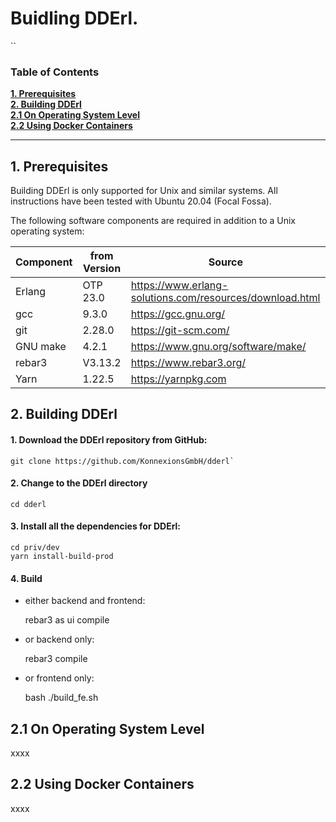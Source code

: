 Buidling DDErl.
=====
``
### Table of Contents

**[1. Prerequisites](#prerequisites)**<br>
**[2. Building DDErl](#buildinf_dderl)**<br>
**[2.1 On Operating System Level](#on_operating_system_level)**<br>
**[2.2 Using Docker Containers](#using_docker_containers)**<br>

----

## <a name="prerequisites"></a> 1. Prerequisites

Building DDErl is only supported for Unix and similar systems.
All instructions have been tested with Ubuntu 20.04 (Focal Fossa). 

The following software components are required in addition to a Unix operating system:

| Component | from Version  | Source                                                   |
| --------- | ------------- | -------------------------------------------------------- |
| Erlang    | OTP 23.0      | https://www.erlang-solutions.com/resources/download.html |
| gcc       | 9.3.0         | https://gcc.gnu.org/                                     |
| git       | 2.28.0        | https://git-scm.com/                                     | 
| GNU make  | 4.2.1         | https://www.gnu.org/software/make/                       |
| rebar3    | V3.13.2       | https://www.rebar3.org/                                  |
| Yarn      | 1.22.5        | https://yarnpkg.com                                      |

## <a name="buildinf_dderl"></a> 2. Building DDErl

#### 1. Download the DDErl repository from GitHub:

    git clone https://github.com/KonnexionsGmbH/dderl`

#### 2. Change to the DDErl directory

    cd dderl

#### 3. Install all the dependencies for DDErl:

    cd priv/dev
    yarn install-build-prod

#### 4. Build

- either backend and frontend:

    rebar3 as ui compile

- or backend only:

    rebar3 compile

- or frontend only:

    bash ./build_fe.sh

## <a name="on_operating_system_level"></a> 2.1 On Operating System Level

xxxx

## <a name="using_docker_containers"></a> 2.2 Using Docker Containers

xxxx
